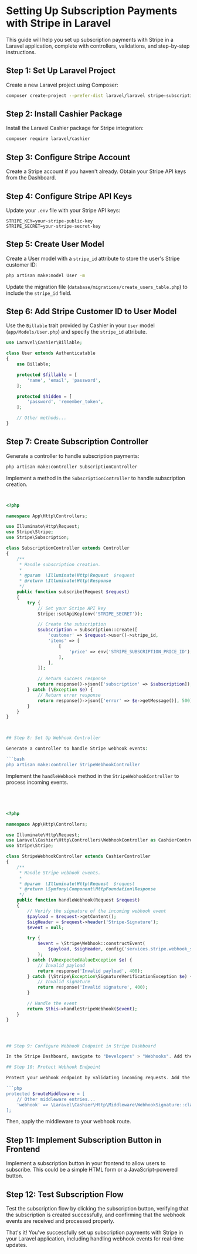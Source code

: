 # Setting Up Subscription Payments with Stripe in Laravel

This guide will help you set up subscription payments with Stripe in a Laravel application, complete with controllers, validations, and step-by-step instructions.

## Step 1: Set Up Laravel Project

Create a new Laravel project using Composer:

```bash
composer create-project --prefer-dist laravel/laravel stripe-subscriptions
```

## Step 2: Install Cashier Package

Install the Laravel Cashier package for Stripe integration:

```bash
composer require laravel/cashier
```

## Step 3: Configure Stripe Account

Create a Stripe account if you haven't already. Obtain your Stripe API keys from the Dashboard.

## Step 4: Configure Stripe API Keys

Update your `.env` file with your Stripe API keys:

```dotenv
STRIPE_KEY=your-stripe-public-key
STRIPE_SECRET=your-stripe-secret-key
```

## Step 5: Create User Model

Create a User model with a `stripe_id` attribute to store the user's Stripe customer ID:

```bash
php artisan make:model User -m
```

Update the migration file (`database/migrations/create_users_table.php`) to include the `stripe_id` field.

## Step 6: Add Stripe Customer ID to User Model

Use the `Billable` trait provided by Cashier in your `User` model (`app/Models/User.php`) and specify the `stripe_id` attribute.

```php
use Laravel\Cashier\Billable;

class User extends Authenticatable
{
    use Billable;

    protected $fillable = [
        'name', 'email', 'password',
    ];

    protected $hidden = [
        'password', 'remember_token',
    ];

    // Other methods...
}
```

## Step 7: Create Subscription Controller

Generate a controller to handle subscription payments:

```bash
php artisan make:controller SubscriptionController
```

Implement a method in the `SubscriptionController` to handle subscription creation.

```php


<?php

namespace App\Http\Controllers;

use Illuminate\Http\Request;
use Stripe\Stripe;
use Stripe\Subscription;

class SubscriptionController extends Controller
{
    /**
     * Handle subscription creation.
     *
     * @param  \Illuminate\Http\Request  $request
     * @return \Illuminate\Http\Response
     */
    public function subscribe(Request $request)
    {
        try {
            // Set your Stripe API key
            Stripe::setApiKey(env('STRIPE_SECRET'));

            // Create the subscription
            $subscription = Subscription::create([
                'customer' => $request->user()->stripe_id,
                'items' => [
                    [
                        'price' => env('STRIPE_SUBSCRIPTION_PRICE_ID'), // Price ID for subscription
                    ],
                ],
            ]);

            // Return success response
            return response()->json(['subscription' => $subscription]);
        } catch (\Exception $e) {
            // Return error response
            return response()->json(['error' => $e->getMessage()], 500);
        }
    }
}



## Step 8: Set Up Webhook Controller

Generate a controller to handle Stripe webhook events:

```bash
php artisan make:controller StripeWebhookController
```

Implement the `handleWebhook` method in the `StripeWebhookController` to process incoming events.

```php




<?php

namespace App\Http\Controllers;

use Illuminate\Http\Request;
use Laravel\Cashier\Http\Controllers\WebhookController as CashierController;
use Stripe\Stripe;

class StripeWebhookController extends CashierController
{
    /**
     * Handle Stripe webhook events.
     *
     * @param  \Illuminate\Http\Request  $request
     * @return \Symfony\Component\HttpFoundation\Response
     */
    public function handleWebhook(Request $request)
    {
        // Verify the signature of the incoming webhook event
        $payload = $request->getContent();
        $sigHeader = $request->header('Stripe-Signature');
        $event = null;

        try {
            $event = \Stripe\Webhook::constructEvent(
                $payload, $sigHeader, config('services.stripe.webhook_secret')
            );
        } catch (\UnexpectedValueException $e) {
            // Invalid payload
            return response('Invalid payload', 400);
        } catch (\Stripe\Exception\SignatureVerificationException $e) {
            // Invalid signature
            return response('Invalid signature', 400);
        }

        // Handle the event
        return $this->handleStripeWebhook($event);
    }
}




## Step 9: Configure Webhook Endpoint in Stripe Dashboard

In the Stripe Dashboard, navigate to "Developers" > "Webhooks". Add the URL of your webhook endpoint (`https://your-app-url/stripe/webhook`) and select the events to receive notifications for.

## Step 10: Protect Webhook Endpoint

Protect your webhook endpoint by validating incoming requests. Add the `webhook` middleware provided by Cashier.

```php
protected $routeMiddleware = [
    // Other middleware entries...
    'webhook' => \Laravel\Cashier\Http\Middleware\WebhookSignature::class,
];
```

Then, apply the middleware to your webhook route.

## Step 11: Implement Subscription Button in Frontend

Implement a subscription button in your frontend to allow users to subscribe. This could be a simple HTML form or a JavaScript-powered button.

## Step 12: Test Subscription Flow

Test the subscription flow by clicking the subscription button, verifying that the subscription is created successfully, and confirming that the webhook events are received and processed properly.

That's it! You've successfully set up subscription payments with Stripe in your Laravel application, including handling webhook events for real-time updates.




